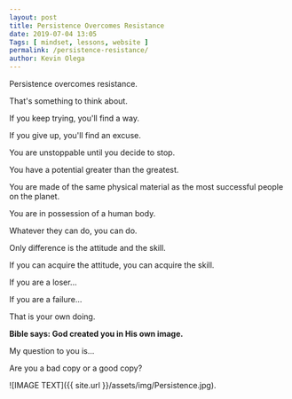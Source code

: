 ```yaml
--- 
layout: post 
title: Persistence Overcomes Resistance
date: 2019-07-04 13:05
Tags: [ mindset, lessons, website ]
permalink: /persistence-resistance/ 
author: Kevin Olega 
--- 
```

Persistence overcomes resistance.

That's something to think about.

If you keep trying, you'll find a way.

If you give up, you'll find an excuse.

You are unstoppable until you decide to stop.

You have a potential greater than the greatest.

You are made of the same physical material as the most successful people on the planet.

You are in possession of a human body.

Whatever they can do, you can do.

Only difference is the attitude and the skill.

If you can acquire the attitude, you can acquire the skill.

If you are a loser...

If you are a failure...

That is your own doing.

**Bible says: God created you in His own image.**

My question to you is...

Are you a bad copy or a good copy?

![IMAGE TEXT]({{ site.url }}/assets/img/Persistence.jpg).